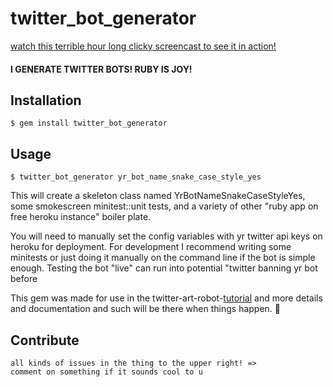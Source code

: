 # twitter_bot_generator

[watch this terrible hour long clicky screencast to see it in action!](https://vimeo.com/105286654)

#### I GENERATE TWITTER BOTS! RUBY IS JOY!

## Installation

    $ gem install twitter_bot_generator

## Usage

    $ twitter_bot_generator yr_bot_name_snake_case_style_yes
    
This will create a skeleton class named YrBotNameSnakeCaseStyleYes, some smokescreen minitest::unit tests, and a variety of other "ruby app on free heroku instance" boiler plate.

You will need to manually set the config variables with yr twitter api keys on heroku for deployment. For development I recommend writing some minitests or just doing it manually on the command line if the bot is simple enough. Testing the bot "live" can run into potential "twitter banning yr bot before 

This gem was made for use in the twitter-art-robot-[tutorial](http://github.com/coleww/twitter-art-tutorial) and more details and documentation and such will be there when things happen. :dancers:

## Contribute

    all kinds of issues in the thing to the upper right! => 
    comment on something if it sounds cool to u
